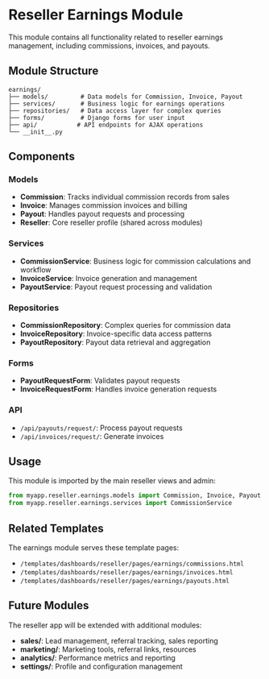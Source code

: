 # Reseller Earnings Module

This module contains all functionality related to reseller earnings management, including commissions, invoices, and payouts.

## Module Structure

```
earnings/
├── models/         # Data models for Commission, Invoice, Payout
├── services/       # Business logic for earnings operations
├── repositories/   # Data access layer for complex queries
├── forms/          # Django forms for user input
├── api/           # API endpoints for AJAX operations
└── __init__.py
```

## Components

### Models
- **Commission**: Tracks individual commission records from sales
- **Invoice**: Manages commission invoices and billing
- **Payout**: Handles payout requests and processing
- **Reseller**: Core reseller profile (shared across modules)

### Services
- **CommissionService**: Business logic for commission calculations and workflow
- **InvoiceService**: Invoice generation and management
- **PayoutService**: Payout request processing and validation

### Repositories
- **CommissionRepository**: Complex queries for commission data
- **InvoiceRepository**: Invoice-specific data access patterns
- **PayoutRepository**: Payout data retrieval and aggregation

### Forms
- **PayoutRequestForm**: Validates payout requests
- **InvoiceRequestForm**: Handles invoice generation requests

### API
- `/api/payouts/request/`: Process payout requests
- `/api/invoices/request/`: Generate invoices

## Usage

This module is imported by the main reseller views and admin:

```python
from myapp.reseller.earnings.models import Commission, Invoice, Payout
from myapp.reseller.earnings.services import CommissionService
```

## Related Templates

The earnings module serves these template pages:
- `/templates/dashboards/reseller/pages/earnings/commissions.html`
- `/templates/dashboards/reseller/pages/earnings/invoices.html`
- `/templates/dashboards/reseller/pages/earnings/payouts.html`

## Future Modules

The reseller app will be extended with additional modules:
- **sales/**: Lead management, referral tracking, sales reporting
- **marketing/**: Marketing tools, referral links, resources
- **analytics/**: Performance metrics and reporting
- **settings/**: Profile and configuration management
